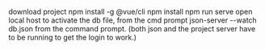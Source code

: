 
download project
npm install -g @vue/cli
npm install
npm run serve
open local host
to activate the db file, from the cmd prompt json-server  --watch db.json from the command prompt. 
(both json and the project server have to be running to get the login to work.)
